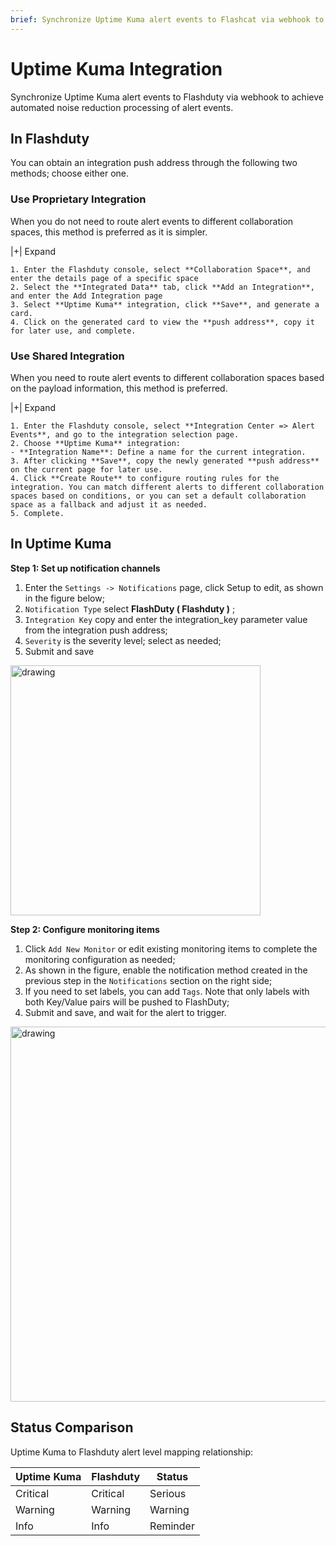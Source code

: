 ```yaml
---
brief: Synchronize Uptime Kuma alert events to Flashcat via webhook to achieve automated noise reduction processing of alert events
---
```


# Uptime Kuma Integration

Synchronize Uptime Kuma alert events to Flashduty via webhook to achieve automated noise reduction processing of alert events.

## In Flashduty
You can obtain an integration push address through the following two methods; choose either one.

### Use Proprietary Integration

When you do not need to route alert events to different collaboration spaces, this method is preferred as it is simpler.

|+| Expand

    1. Enter the Flashduty console, select **Collaboration Space**, and enter the details page of a specific space
    2. Select the **Integrated Data** tab, click **Add an Integration**, and enter the Add Integration page
    3. Select **Uptime Kuma** integration, click **Save**, and generate a card.
    4. Click on the generated card to view the **push address**, copy it for later use, and complete.

### Use Shared Integration

When you need to route alert events to different collaboration spaces based on the payload information, this method is preferred.

|+| Expand

    1. Enter the Flashduty console, select **Integration Center => Alert Events**, and go to the integration selection page.
    2. Choose **Uptime Kuma** integration:
    - **Integration Name**: Define a name for the current integration.
    3. After clicking **Save**, copy the newly generated **push address** on the current page for later use.
    4. Click **Create Route** to configure routing rules for the integration. You can match different alerts to different collaboration spaces based on conditions, or you can set a default collaboration space as a fallback and adjust it as needed.
    5. Complete.

## In Uptime Kuma
**Step 1: Set up notification channels**

1. Enter the `Settings -> Notifications` page, click Setup to edit, as shown in the figure below;
2. `Notification Type` select **FlashDuty ( Flashduty )** ;
3. `Integration Key` copy and enter the integration_key parameter value from the integration push address;
4. `Severity` is the severity level; select as needed;
5. Submit and save

<img alt="drawing" width="400" src="https://fcdoc.github.io/img/zh/flashduty/mixin/alert_integration/uptime_kuma/1.avif" />

**Step 2: Configure monitoring items**

1. Click `Add New Monitor` or edit existing monitoring items to complete the monitoring configuration as needed;
2. As shown in the figure, enable the notification method created in the previous step in the `Notifications` section on the right side;
3. If you need to set labels, you can add `Tags`. Note that only labels with both Key/Value pairs will be pushed to FlashDuty;
4. Submit and save, and wait for the alert to trigger.

<img alt="drawing" width="600" src="https://fcdoc.github.io/img/zh/flashduty/mixin/alert_integration/uptime_kuma/2.avif" />

## Status Comparison

Uptime Kuma to Flashduty alert level mapping relationship:

| Uptime Kuma  |  Flashduty  | Status |
| ------------ | -------- | ---- |
| Critical     | Critical | Serious |
| Warning     | Warning  | Warning |
| Info     | Info     | Reminder |